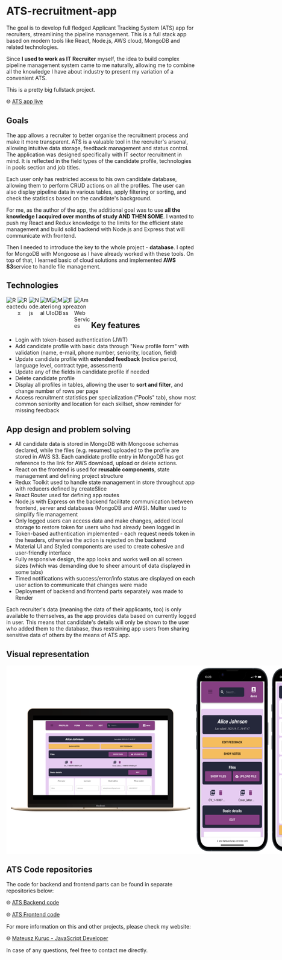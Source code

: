 # ATS-recruitment-app

<p>The goal is to develop full fledged Applicant Tracking System (ATS) app for recruiters, streamlining the pipeline management. This is a full stack app based on modern tools like React, Node.js, AWS cloud, MongoDB and related technologies.</p>
<p>Since <b>I used to work as IT Recruiter</b> myself, the idea to build complex pipeline management system came to me naturally, allowing me to combine all the knowledge I have about industry to present my variation of a convenient ATS.</p>
<p>This is a pretty big fullstack project.</p>

🌐 [ATS app live](https://ats-mateuszkuruc.onrender.com/)

<h2>Goals</h2>
<p>
The app allows a recruiter to better organise the recruitment process and make it more transparent. ATS is a valuable tool in the recruiter's arsenal, allowing intuitive data storage, feedback management and status control. The application was designed specifically with IT sector recruitment in mind. It is reflected in the field types of the candidate profile, technologies in pools section and job titles.
</p>
<p>Each user only has restricted access to his own candidate database, allowing them to perform CRUD actions on all the profiles. The user can also display pipeline data in various tables, apply filtering or sorting, and check the statistics based on the candidate's background.</p>
<p>For me, as the author of the app, the additional goal was to use <b>all the knowledge I acquired over months of study AND THEN SOME</b>. I wanted to push my React and Redux knowledge to the limits for the efficient state management and build solid backend with Node.js and Express that will communicate with frontend.</p>
<p>Then I needed to introduce the key to the whole project - <b>database</b>. I opted for MongoDB with Mongoose as I have already worked with these tools. On top of that, I learned basic of cloud solutions and implemented <b>AWS S3</b>service to handle file management.</p>
  
<h2>Technologies</h2>
<img align="left" alt="React" width="30px" src="https://cdn.jsdelivr.net/gh/devicons/devicon/icons/react/react-original.svg" />    
<img align="left" alt="Redux" width="30px" src="https://cdn.jsdelivr.net/gh/devicons/devicon/icons/redux/redux-original.svg" />  
<img align="left" alt="Node.js" width="30px"  src="https://cdn.jsdelivr.net/gh/devicons/devicon/icons/nodejs/nodejs-original.svg" />    
<img align="left" alt="Material UI" width="30px"  src="https://cdn.jsdelivr.net/gh/devicons/devicon/icons/materialui/materialui-original.svg" />
<img align="left" alt="MongoDB" width="30px" src="https://cdn.jsdelivr.net/gh/devicons/devicon/icons/mongodb/mongodb-original.svg" />
<img align="left" alt="Express" width="30px" src="https://cdn.jsdelivr.net/gh/devicons/devicon/icons/express/express-original.svg" />
<img align="left" alt="Amazon Web Services" width="45px" src="ats-frontend/public/aws-icon.svg" />

<br/><br/>

<h2>Key features</h2>
<ul>
  <li>Login with token-based authentication (JWT)</li>
  <li>Add candidate profile with basic data through "New profile form" with validation (name, e-mail, phone number, seniority, location, field)</li>
  <li>Update candidate profile with <b>extended feedback</b> (notice period, language level, contract type, assessment)</li>
  <li>Update any of the fields in candidate profile if needed</li>
  <li>Delete candidate profile</li>
  <li>Display all profiles in tables, allowing the user to <b>sort and filter</b>, and change number of rows per page</li>
  <li>Access recruitment statistics per specialization ("Pools" tab), show most common seniority and location for each skillset, show reminder for missing feedback</li>
  
</ul>

<h2>App design and problem solving</h2>
<ul>
  <li>
    All candidate data is stored in MongoDB with Mongoose schemas declared, while the files (e.g. resumes) uploaded to the profile are stored in AWS S3. Each candidate profile entry in MongoDB has got reference to the link for AWS download, upload or delete actions. 
  </li>
  <li>React on the frontend is used for <b>reusable components</b>, state management and defining project structure
  <li>Redux Toolkit used to handle state management in store throughout app with reducers defined by createSlice</li>
  <li>React Router used for defining app routes</li>
  <li>Node.js with Express on the backend facilitate communication between frontend, server and databases (MongoDB and AWS). Multer used to simplify file management</li>
  <li>Only logged users can access data and make changes, added local storage to restore token for users who had already been logged in</li>
  <li>Token-based authentication implemented - each request needs token in the headers, otherwise the action is rejected on the backend</li>
  <li>Material UI and Styled components are used to create cohesive and user-friendly interface</li>
  <li>Fully responsive design, the app looks and works well on all screen sizes (which was demanding due to sheer amount of data displayed in some tabs)
  <li>Timed notifications with success/error/info status are displayed on each user action to communicate that changes were made</li>
  <li>Deployment of backend and frontend parts separately was made to Render</li>
</ul>
 

Each recruiter's data (meaning the data of their applicants, too) is only available to themselves, as the app provides data based on currently logged in user. This means that candidate's details will only be shown to the user who added them to the database, thus restraining app users from sharing sensitive data of others by the means of ATS app.

<h2>Visual representation</h2>
<div style="display: flex;">
  <img width="500px" src="ats-frontend/public/ats_desktop_1.png" alt="ATS desktop view of candidate profile" />
  <img width="200px" src="ats-frontend/public/ats_mobile_1.png" alt="ATS mobile view of candidate profile" />
  <br/>
  <img width="200px" src="ats-frontend/public/ats_mobile_2.png" alt="ATS mobile view of extended feedback section" />
  <img width="500px" src="ats-frontend/public/ats_desktop_3.png" alt="ATS desktop view of statistics" />
  <br/>
  <img width="500px" src="ats-frontend/public/ats_desktop_2.png" alt="ATS desktop view of all candidates" />
  <img width="200px" src="ats-frontend/public/ats_mobile_4.png" alt="ATS mobile view of statistics" />
</div>

<h2>ATS Code repositories</h2>
<p>The code for backend and frontend parts can be found in separate repositories below:</p>


🌐 [ATS Backend code](https://github.com/MateuszKuruc/ATS-recruitment-app/tree/main/ats-backend)


🌐 [ATS Frontend code](https://github.com/MateuszKuruc/ATS-recruitment-app/tree/main/ats-frontend)


For more information on this and other projects, please check my website:


🌐 [Mateusz Kuruc - JavaScript Developer](https://www.mateuszkuruc.com/)

In case of any questions, feel free to contact me directly.
